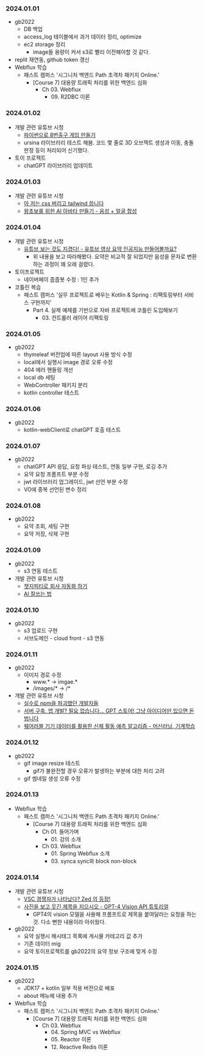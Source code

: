 ### 2024.01.01
- gb2022
  - DB 백업
  - access_log 테이블에서 과거 데이터 정리, optimize
  - ec2 storage 정리
    - image들 용량이 커서 s3로 빨리 이전해야할 것 같다.
- replit 재연동, github token 갱신
- Webflux 학습
  - 패스트 캠퍼스 '시그니처 백엔드 Path 초격차 패키지 Online.'
    - [Course 7] 대용량 트래픽 처리를 위한 백엔드 심화
      - Ch 03. Webflux
        - 09\. R2DBC 이론

### 2024.01.02
- 개발 관련 유튜브 시청
  - [파이썬으로 8번출구 게임 만들기](https://youtu.be/73Xevu1DVyg?si=J9taOA9bf9UUG9fr)
  - ursina 라이브러리 테스트 해봄. 코드 몇 줄로 3D 오브젝트 생성과 이동, 충돌 판정 등이 처리되어 신기했다.
- 토이 프로젝트
  - chatGPT 라이브러리 업데이트

### 2024.01.03
- 개발 관련 유튜브 시청
  - [아 저는 css 버리고 tailwind 씁니다](https://youtu.be/--D4WMPEIZI?si=v7xRyf_BrzU1YMWY)
  - [왕초보를 위한 AI 아바타 만들기 - 음성 + 얼굴 합성](https://youtu.be/--D4WMPEIZI?si=v7xRyf_BrzU1YMWY)

### 2024.01.04
- 개발 관련 유튜브 시청
  - [유튜브 보는 것도 지겹다! - 유튜브 영상 요약 인공지능 만들어볼까요?](https://youtu.be/g77Ob5_hPKE?si=QeEo1OJ1RoYRP8f9)
    - 위 내용을 보고 따라해봤다. 요약은 비교적 잘 되었지만 음성을 문자로 변환하는 과정이 꽤 오래 걸렸다.
- 토이프로젝트
  - 네이버페이 줍줍봇 수정 : 1인 추가
- 코틀린 복습
  - 패스트 캠퍼스 '실무 프로젝트로 배우는 Kotlin & Spring : 리팩토링부터 서비스 구현까지'
    - Part 4. 실제 예제를 기반으로 자바 프로젝트에 코틀린 도입해보기
      - 03\. 컨트롤러 레이어 리팩토링

### 2024.01.05
- gb2022
  - thymeleaf 버전업에 따른 layout 사용 방식 수정
  - local에서 실행시 image 경로 오류 수정
  - 404 에러 핸들링 개선
  - local db 세팅
  - WebController 패키지 분리
  - kotlin controller 테스트

### 2024.01.06
- gb2022
  - kotlin-webClient로 chatGPT 호출 테스트

### 2024.01.07
- gb2022
  - chatGPT API 응답, 요청 파싱 테스트, 연동 일부 구현, 로깅 추가
  - 요약 요청 프롬프트 부분 수정
  - jwt 라이브러리 업그레이드, jwt 선언 부분 수정
  - VO에 중복 선언된 변수 정리

### 2024.01.08
- gb2022
  - 요약 조회, 세팅 구현
  - 요약 저장, 삭제 구현

### 2024.01.09
- gb2022
  - s3 연동 테스트
- 개발 관련 유튜브 시청
  - [챗지피티로 회사 자동화 하기](https://youtu.be/d5dUFjxouQ0?si=DwKjUe-2i4ctvKOK)
  - [AI 잘쓰는 법](https://youtu.be/_ACi7PWP6nc?si=IEpnFI9HA97D4QRn)

### 2024.01.10
- gb2022
  - s3 업로드 구현
  - 서브도메인 - cloud front - s3 연동

### 2024.01.11
- gb2022
  - 이미지 경로 수정
    - www.* -> imgae.*
    - /images/* -> /*
- 개발 관련 유튜브 시청
  - [실수로 npm을 파괴했던 개발자들](https://youtu.be/4Syo6Qbe3oY?si=-ZUQQ4cihjzEvNSg)
  - [서버 구축, 앱 개발? 필요 없습니다... GPT 스토어! 그냥 아이디어만 있으면 돈 법니다](https://youtu.be/iJK9TccUdzY?si=vG2CGbSoZdSV2N1x)
  - [웨어러블 기기 데이터를 활용한 신체 활동 예측 알고리즘 - 머신러닝, 기계학습](https://youtu.be/o6h0YMfO0fU?si=DmxXRquZrmJIis3y)

### 2024.01.12
- gb2022
  - gif image resize 테스트
    - gif가 불완전할 경우 오류가 발생하는 부분에 대한 처리 고려
  - gif 썸네일 생성 오류 수정

### 2024.01.13
- Webflux 학습
  - 패스트 캠퍼스 '시그니처 백엔드 Path 초격차 패키지 Online.'
    - [Course 7] 대용량 트래픽 처리를 위한 백엔드 심화
      - Ch 01. 들어가며
        - 01\. 강의 소개
      - Ch 03. Webflux
        - 01\. Spring Webflux 소개
        - 03\. synca sync와 block non-block

### 2024.01.14
- 개발 관련 유튜브 시청
  - [VSC 경쟁자가 나타났다? Zed 의 등장!](https://youtu.be/_RIn7dSUkEg?si=bdLUOyfdu5IcQB9x)
  - [사진을 보고 웃긴 제목을 지으시오 - GPT-4 Vision API 튜토리얼](https://youtu.be/55KltrrM5MY?si=UPKJRK4uTXMv9cGs)
    - GPT4의 vision 모델을 사용해 프롬프트로 제목을 붙여달라는 요청을 하는 것. 다소 뻔한 내용이라 아쉬웠다.
- gb2022
  - 요약 실행시 해시태그 목록에 게시물 카테고리 값 추가
  - 기존 데이터 mig
  - 요약 토이프로젝트를 gb2022의 요약 정보 구조에 맞게 수정

### 2024.01.15
- gb2022
  - JDK17 + kotlin 일부 적용 버전으로 배포
  - about 메뉴에 내용 추가
- Webflux 학습
  - 패스트 캠퍼스 '시그니처 백엔드 Path 초격차 패키지 Online.'
    - [Course 7] 대용량 트래픽 처리를 위한 백엔드 심화
      - Ch 03. Webflux
        - 04\. Spring MVC vs Webflux
        - 05\. Reactor 이론
        - 12\. Reactive Redis 이론
